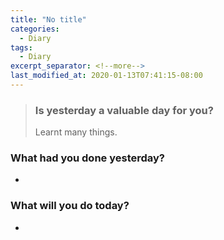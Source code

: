 ```yaml
---
title: "No title"
categories:
  - Diary
tags:
  - Diary
excerpt_separator: <!--more-->
last_modified_at: 2020-01-13T07:41:15-08:00
---
```

> ### Is yesterday a valuable day for you?
> Learnt many things.
<!--more-->


### What had you done yesterday?

* 

### What will you do today?

- 
